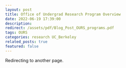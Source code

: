 ```yaml
---
layout: post
title: Office of Undergrad Research Program Overview
date: 2022-06-19 17:39:00
description: 
redirect: /assets/pdf/Blog_Post_OURS_programs.pdf
tags: OURS 
categories: research UC_Berkeley
related_posts: true
featured: false
---
```


Redirecting to another page.
